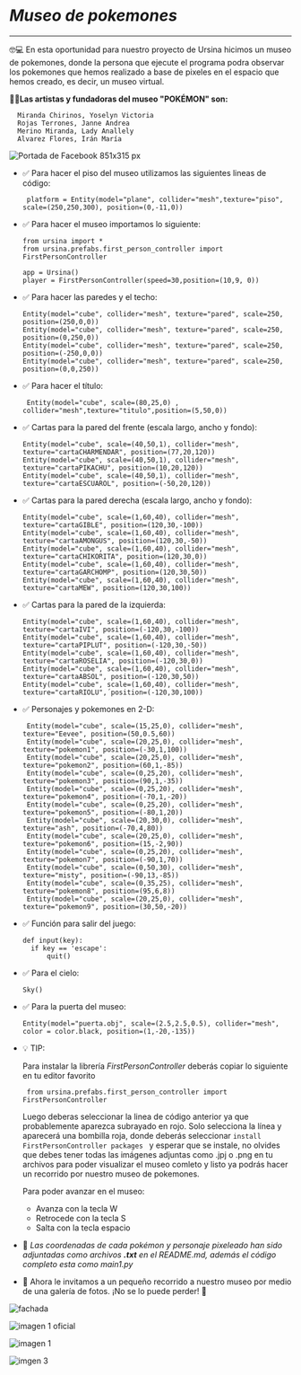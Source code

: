 # _Museo de pokemones_
---------------------

🤓💻 En esta oportunidad para nuestro proyecto de Ursina hicimos un museo
de pokemones, donde la persona que ejecute el programa podra observar los pokemones que hemos realizado a base de pixeles  en el espacio que hemos creado, es decir, un museo virtual.


**🌈🙌Las artistas y fundadoras del museo "POKÉMON" son:**

      Miranda Chirinos, Yoselyn Victoria 
      Rojas Terrones, Janne Andrea 
      Merino Miranda, Lady Anallely
      Alvarez Flores, Irán María 

![Portada de Facebook 851x315 px](https://user-images.githubusercontent.com/91160075/145697622-8880c4c3-8c37-461f-afd1-ec83ad32b29a.gif)

* ✅ Para hacer el piso del museo utilizamos las siguientes lineas 
de código:

       platform = Entity(model="plane", collider="mesh",texture="piso", scale=(250,250,300), position=(0,-11,0))

* ✅ Para hacer el museo importamos lo siguiente:

      from ursina import *
      from ursina.prefabs.first_person_controller import FirstPersonController

      app = Ursina()
      player = FirstPersonController(speed=30,position=(10,9, 0))

* ✅ Para hacer las paredes y el techo:
  
      Entity(model="cube", collider="mesh", texture="pared", scale=250, position=(250,0,0))
      Entity(model="cube", collider="mesh", texture="pared", scale=250, position=(0,250,0))
      Entity(model="cube", collider="mesh", texture="pared", scale=250, position=(-250,0,0))
      Entity(model="cube", collider="mesh", texture="pared", scale=250, position=(0,0,250))
* ✅ Para hacer el título:
     ```
      Entity(model="cube", scale=(80,25,0) , collider="mesh",texture="titulo",position=(5,50,0))
     ```
* ✅ Cartas para la pared del frente (escala largo, ancho y fondo):

      Entity(model="cube", scale=(40,50,1), collider="mesh", texture="cartaCHARMENDAR", position=(77,20,120))
      Entity(model="cube", scale=(40,50,1), collider="mesh", texture="cartaPIKACHU", position=(10,20,120))
      Entity(model="cube", scale=(40,50,1), collider="mesh", texture="cartaESCUAROL", position=(-50,20,120))

* ✅ Cartas para la pared derecha (escala largo, ancho y fondo):

      Entity(model="cube", scale=(1,60,40), collider="mesh", texture="cartaGIBLE", position=(120,30,-100))
      Entity(model="cube", scale=(1,60,40), collider="mesh", texture="cartaAMONGUS", position=(120,30,-50))
      Entity(model="cube", scale=(1,60,40), collider="mesh", texture="cartaCHIKORITA", position=(120,30,0))
      Entity(model="cube", scale=(1,60,40), collider="mesh", texture="cartaGARCHOMP", position=(120,30,50))
      Entity(model="cube", scale=(1,60,40), collider="mesh", texture="cartaMEW", position=(120,30,100))

* ✅ Cartas para la pared de la izquierda:

      Entity(model="cube", scale=(1,60,40), collider="mesh", texture="cartaIVI", position=(-120,30,-100))
      Entity(model="cube", scale=(1,60,40), collider="mesh", texture="cartaPIPLUT", position=(-120,30,-50))
      Entity(model="cube", scale=(1,60,40), collider="mesh", texture="cartaROSELIA", position=(-120,30,0))
      Entity(model="cube", scale=(1,60,40), collider="mesh", texture="cartaABSOL", position=(-120,30,50))
      Entity(model="cube", scale=(1,60,40), collider="mesh", texture="cartaRIOLU",´position=(-120,30,100))
      
* ✅ Personajes y pokemones en 2-D:
     ```
      Entity(model="cube", scale=(15,25,0), collider="mesh", texture="Eevee", position=(50,0.5,60))
      Entity(model="cube", scale=(20,25,0), collider="mesh", texture="pokemon1", position=(-30,1,100))
      Entity(model="cube", scale=(20,25,0), collider="mesh", texture="pokemon2", position=(60,1,-85))
      Entity(model="cube", scale=(0,25,20), collider="mesh", texture="pokemon3", position=(90,1,-35))
      Entity(model="cube", scale=(0,25,20), collider="mesh", texture="pokemon4", position=(-70,1,-20))
      Entity(model="cube", scale=(0,25,20), collider="mesh", texture="pokemon5", position=(-80,1,20))
      Entity(model="cube", scale=(20,30,0), collider="mesh", texture="ash", position=(-70,4,80))
      Entity(model="cube", scale=(20,25,0), collider="mesh", texture="pokemon6", position=(15,-2,90))
      Entity(model="cube", scale=(0,25,20), collider="mesh", texture="pokemon7", position=(-90,1,70))
      Entity(model="cube", scale=(0,50,30), collider="mesh", texture="misty", position=(-90,13,-85))
      Entity(model="cube", scale=(0,35,25), collider="mesh", texture="pokemon8", position=(95,6,8))
      Entity(model="cube", scale=(20,25,0), collider="mesh", texture="pokemon9", position=(30,50,-20))
     ```

* ✅ Función para salir del juego:

      def input(key):
        if key == 'escape':
            quit()

* ✅ Para el cielo:
     
      Sky()

* ✅ Para la puerta del museo:

      Entity(model="puerta.obj", scale=(2.5,2.5,0.5), collider="mesh", color = color.black, position=(1,-20,-135))
      
 
* 💡 TIP:

  Para instalar la librería _FirstPersonController_ deberás copiar lo siguiente en tu editor favorito   
  ```
   from ursina.prefabs.first_person_controller import FirstPersonController
  ```
  Luego deberas seleccionar la linea de código anterior ya que probablemente aparezca subrayado en rojo. Solo selecciona la línea y aparecerá una bombilla roja, donde   deberás seleccionar ```install FirstPersonController packages ``` y esperar que se instale, no olvides que debes tener todas las imágenes adjuntas como .jpj o .png en tu archivos para poder visualizar el museo comleto y listo ya podrás hacer un recorrido por nuestro museo de pokemones.
  
  Para poder avanzar en el museo:
  * Avanza con la tecla W
  * Retrocede con la tecla S
  * Salta con la tecla espacio
  
  
    
* 📂 *Las coordenadas de cada pokémon y personaje pixeleado han sido adjuntadas como archivos **.txt** en el README.md, además el código completo esta como main1.py*


* 📸  Ahora le invitamos a un pequeño recorrido a nuestro museo por medio de una galería de fotos. ¡No se lo puede perder! 🤗

![fachada](https://user-images.githubusercontent.com/91233193/146285474-53acf934-bb4e-46e4-b52e-c31ce133da55.png)

![imagen  1 oficial](https://user-images.githubusercontent.com/91233193/146278871-349c949f-bfbd-46b2-bd86-7293368a067c.png)

![imagen 1](https://user-images.githubusercontent.com/91233193/146277579-504b3452-9f6e-4547-b8c9-f9706d343604.jpg)

![imgen 3](https://user-images.githubusercontent.com/91233193/146278887-be3b9512-5c3a-4e3f-b717-c424bca19052.png)









      
